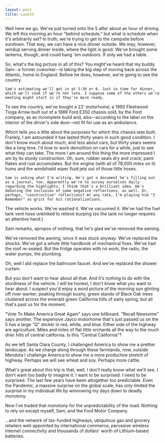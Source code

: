```yaml
---
layout: post
title: Launch
---
```



Well here we go. We've just turned onto the 5 after about an hour of driving. We left this morning an hour "behind schedule," but what is schedule when it's arbitrarily set? In truth, we're trying to get to the campsite before sundown. That way, we can have a nice dinner outside. We may, however, windup serving dinner inside, where the light is good. We've brought some lanterns, though, and could hang 'em outdoors. If only we had a table.

So, what's the big picture in all of this? You might've heard that my buddy Sam--a former coworker--is taking the big step of moving back across the Atlantic, home to England. Before he does, however, we're going to see the country.

    Sam's estimating we'll get in at 5:30 or 6. Just in time for dinner, which we'll cook if we're not late. I suppose some of the others we're meeting might start in if they're more ready.


To see the country, we've bought a 22' motorhome; a 1990 Fleetwood Tioga Arrow built out of a 1989 Ford E350 chassis sold, by the Ford company, as an incomplete build and, also--according to the label on the interior of the driver's side door--not fit for use as an ambulance.

Which tells you a little about the purposes for which this chassis was built. Frankly, I am astounded it has lasted thirty years in such good condition. I don't know much about much, and less about cars, but thirty years seems like a long time. I'd love to work demolition on cars for a while, just to see what they can take. The more I am around this thing the more impressed I am by its sturdy construction. Oh, sure, rubber seals dry and crack; paint flakes and rust accumulates. But the engine (with all of 78,000 miles on it) hums and the windshield wiper fluid jets out of those little hoses.


    Sam is asking what I'm writing. He's got a document he's filling out  as a journal, too. Apparently we're to survey ourselves daily regarding the highlights. I think that's a brilliant idea. He's debating the inclusion of some negative reflections, as well. Or, perhaps, "constructive" reflections? At any rate, I'm playing him "I Remember" as grist for his rationalizations.


The vehicle works. We've washed it. We've vacuumed it. We've had the fuel tank vent hose unkinked to relieve burping (so the tank no longer requires an attentive hand.)


  Sam remarks, apropos of nothing, that he's glad we've removed the awning.


We've removed the awning, since it was stuck anyway. We've replaced the shocks. We've got a whole little handbook of mechanical fixes. We've had the roof re-sealed. But the fridge operates with no work, the radio, the water pumps, the plumbing.

Oh, well I did replace the bathroom faucet. And we've replaced the shower curtain.

But you don't want to hear about all that. And it's nothing to do with the sturdiness of the vehicle. I will be honest, I don't know what you want to hear about. I suspect you'd enjoy a word picture of the morning sun glinting off river wanter, peaking through bushy, green stands of Black Oak trees clustered across the emerald green California hills of early spring, but all that's past us for the moment.

"Vote To Make America Great Again" says one billboard. "Recall Newsome" says another. The expensive Jayco motorhome that's just passed us on the 5 has a large "Q" sticker in red, white, and blue. Either side of the highway are agriculture. Miles and miles of flat little orchards all the way to the much drier hills of central california. Is this "Central California"?

As we left Santa Clara County, I challenged America to show me a prettier landscape. As we charge along through these farmlands, now, outside Mendota I challenge America to show me a more productive stretch of highway. Perhaps we will see wheat and soy. Perhaps more cattle.

What's great about this trip is that, well, I don't really know what we'll see. I don't want too badly to imagine it. I want to be surprised. I need to be surprised. The last few years have been altogether too predictable. Even the Pandemic, a massive surprise on the global scale, has only limited the surprise in my individual life by winnowing my days down to deadly monotony.

Now I've traded that monotony for the unpredictability of the road. Nothing to rely on except myself, Sam, and the Ford Motor Company.

...and the network of tax-funded highways, ubiquitous gas and grocery retailers well-appointed by international commerce, pervasive wireless internet connectivity and thousands of dollars' worth of Lithium-based batteries.
